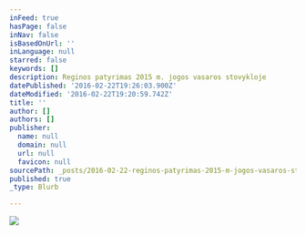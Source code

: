 ```yaml
---
inFeed: true
hasPage: false
inNav: false
isBasedOnUrl: ''
inLanguage: null
starred: false
keywords: []
description: Reginos patyrimas 2015 m. jogos vasaros stovykloje
datePublished: '2016-02-22T19:26:03.900Z'
dateModified: '2016-02-22T19:20:59.742Z'
title: ''
author: []
authors: []
publisher:
  name: null
  domain: null
  url: null
  favicon: null
sourcePath: _posts/2016-02-22-reginos-patyrimas-2015-m-jogos-vasaros-stovykloje.md
published: true
_type: Blurb

---
```

![](https://the-grid-user-content.s3-us-west-2.amazonaws.com/a4cb4092-a4ef-4dce-951c-00251e0e1843.jpg)